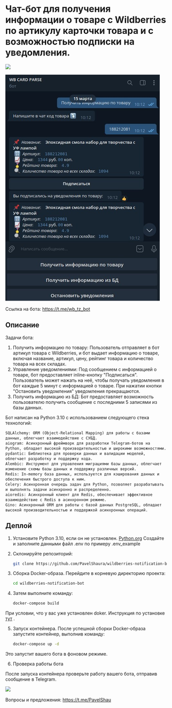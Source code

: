 # Чат-бот для получения информации о товаре с Wildberries по артикулу карточки товара и с возможностью подписки на уведомления.
![](https://img.shields.io/badge/lang-python_3.10-blue?logo=python&logoColor=f5f5f5)

![Иллюстрация к проекту](https://github.com/PavelShaura/wildberries-notification-bot/blob/main/img/photo_2024-03-16_14-46-57.jpg)


Ссылка на бота: https://t.me/wb_tz_bot

## Описание
Задачи бота:
1. Получить информацию по товару: Пользователь отправляет в бот артикул товара с Wildberries, и бот выдает информацию о товаре, включая название, артикул, цену, рейтинг товара и количество товара на всех складах. 
2. Управление уведомлениями: Под сообщением с информацией о товаре, бот предоставляет inline-кнопку "Подписаться". Пользователь может нажать на неё, чтобы получать уведомления в бот каждые 5 минут с информацией о товаре. При нажатии кнопки "Остановить уведомления" уведомления прекращаются.
3. Получить информацию из БД: Бот предоставляет возможность пользователю получить сообщение с последними 5 записями из базы данных.

Бот написан на Python 3.10 с использованием следующего стека технологий:

    SQLAlchemy: ORM (Object-Relational Mapping) для работы с базами данных, облегчает взаимодействие с СУБД.
    aiogram: Асинхронный фреймворк для разработки Telegram-ботов на Python, обладает высокой производительностью и широкими возможностями.
    pydantic: Библиотека для проверки данных и валидации моделей, облегчает разработку и поддержку кода.
    Alembic: Инструмент для управления миграциями базы данных, облегчает изменение схемы базы данных и поддержку различных версий.
    Redis: In-memory база данных, используется для кэширования данных и обеспечения быстрого доступа к ним.
    Celery: Асинхронная очередь задач для Python, позволяет разрабатывать и выполнять задачи асинхронно и распределенно.
    aioredis: Асинхронный клиент для Redis, обеспечивает эффективное взаимодействие с Redis в асинхронном режиме.
    Gino: Асинхронный ORM для работы с базой данных PostgreSQL, обладает высокой производительностью и поддержкой асинхронных операций.

## Деплой

1. Установите Python 3.10, если он не установлен. [Python.org](https://www.python.org/downloads/)
Создайте и заполните данными файл .env по примеру .env_example

2. Склонируйте репозиторий:
     ```bash
   git clone https://github.com/PavelShaura/wildberries-notification-bot

3. Сборка Docker-образа. 
Перейдите в корневую директорию проекта:
    ```bash
   cd wildberries-notification-bot

4. Затем выполните команду: 

    ```bash
   docker-compose build
    
При условии, что у вас уже установлен doker. Инструкция по установке <a href="https://www.digitalocean.com/community/tutorials/how-to-install-and-use-docker-on-ubuntu-20-04-ru">тут</a> .

5. Запуск контейнера. После успешной сборки Docker-образа запустите контейнер, выполнив команду:
    ```bash
   docker-compose up -d


Это запустит вашего бота в фоновом режиме.

6. Проверка работы бота

После запуска контейнера проверьте работу вашего бота, отправив сообщение в Telegram.

<div id="header">
  <img src="https://media.giphy.com/media/3b6rWgdpjf0jrvvvZ6/giphy.gif" width="100"/>
</div>

Вопросы и предложения: https://t.me/PavelShau
